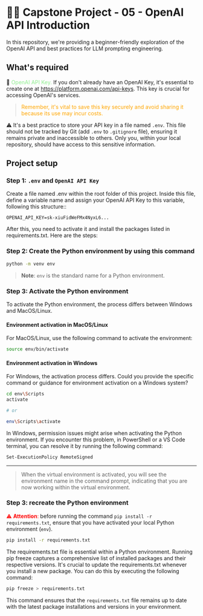 # 🧑‍🍳 Capstone Project - 05 - OpenAI API Introduction

In this repository, we're providing a beginner-friendly exploration of the OpenAI API and best practices for LLM prompting engineering.

## What's required

🧩 <font color="#90EE90">OpenAI API Key.</font>
If you don't already have an OpenAI Key, it's essential to create one at <https://platform.openai.com/api-keys>. This key is crucial for accessing OpenAI's services.
<br>
> <font color="orange">Remember, it's vital to save this key securely and avoid sharing it because its use may incur costs.</font>

:warning: It's a best practice to store your API key in a file named `.env`. This file should not be tracked by Git (add `.env` to `.gitignore` file), ensuring it remains private and inaccessible to others. Only you, within your local repository, should have access to this sensitive information.

## Project setup

### Step 1: `.env` and `OpenAI API Key`

Create a file named .env within the root folder of this project. Inside this file, define a variable name and assign your OpenAI API Key to this variable, following this structure::
<br>

```text
OPENAI_API_KEY=sk-xiuFidWeFMx4NyxL6...

```

After this, you need to activate it and install the packages listed in requirements.txt. Here are the steps:

### Step 2: Create the Python environment by using this command

```bash
python -m venv env
```

> **Note**: `env` is the standard name for a Python environment.

### Step 3: Activate the Python environment

To activate the Python environment, the process differs between Windows and MacOS/Linux.

#### Environment activation in MacOS/Linux

For MacOS/Linux, use the following command to activate the environment:
<br>

```bash
source env/bin/activate
```

#### Environment activation in Windows

For Windows, the activation process differs. Could you provide the specific command or guidance for environment activation on a Windows system?
<br>

```bash
cd env\Scripts
activate

# or

env\Scripts\activate
```

In Windows, permission issues might arise when activating the Python environment. If you encounter this problem, in PowerShell or a VS Code terminal, you can resolve it by running the following command:
<br>

```bash
Set-ExecutionPolicy RemoteSigned
```

---

> When the virtual environment is activated, you will see the environment name in the command prompt, indicating that you are now working within the virtual environment.

### Step 3: recreate the Python environment

<font color="red">⚠️ **Attention**: </font>before running the command `pip install -r requirements.txt`, ensure that you have activated your local Python environment (`env`).
<br>

```bash
pip install -r requirements.txt
```

The requirements.txt file is essential within a Python environment. Running pip freeze captures a comprehensive list of installed packages and their respective versions. It's crucial to update the requirements.txt whenever you install a new package. You can do this by executing the following command:
<br>

```bash
pip freeze > requirements.txt
```

This command ensures that the `requirements.txt` file remains up to date with the latest package installations and versions in your environment.

